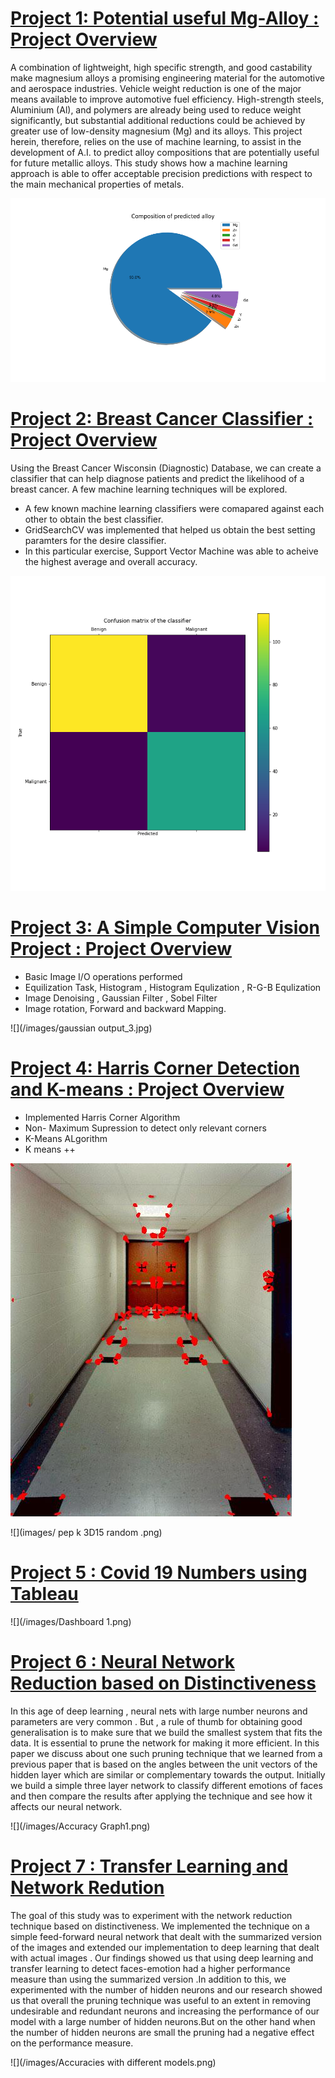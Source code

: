 # [Project 1: Potential useful Mg-Alloy : Project Overview](https://github.com/u6734495-Samyak/Comp4560)

A combination of lightweight, high specific strength, and good castability make magnesium alloys a promising engineering material for the automotive and aerospace industries. Vehicle weight reduction is one of the major means available to improve automotive fuel efficiency. High-strength steels, Aluminium (Al), and polymers are already being used to reduce weight significantly, but substantial additional reductions could be achieved by greater use of low-density magnesium (Mg) and its alloys. This project herein, therefore, relies on the use of machine learning, to assist in the development of A.I. to predict alloy compositions that are potentially useful for future metallic alloys. This study shows how a machine learning approach is able to offer acceptable precision predictions with respect to the main mechanical properties of metals.

![](/images/Pie.png)


# [Project 2: Breast Cancer Classifier : Project Overview](https://github.com/u6734495-Samyak/KaggleBreastCancer)

Using the Breast Cancer Wisconsin (Diagnostic) Database, we can create a classifier that can help diagnose patients and predict the likelihood of a breast cancer. A few machine learning techniques will be explored. 
* A few known machine learning classifiers were comapared against each other to obtain the best classifier.
* GridSearchCV was implemented that helped us obtain the best setting paramters for the desire classifier.
* In this particular exercise, Support Vector Machine was able to acheive the highest average and overall accuracy.

![](/images/metrics.png)


# [Project 3: A Simple Computer Vision Project : Project Overview](https://github.com/u6734495-Samyak/Computer-Vision)

* Basic Image I/O operations performed
* Equilization Task, Histogram , Histogram Equlization , R-G-B Equlization
* Image Denoising , Gaussian Filter , Sobel Filter
* Image rotation, Forward and backward Mapping.
  

![](/images/gaussian output_3.jpg) 



# [Project 4:  Harris Corner Detection and K-means : Project Overview](https://github.com/u6734495-Samyak/Harris-Corner-and-Kmeans)

* Implemented Harris Corner Algorithm
* Non- Maximum Supression to detect only relevant corners
* K-Means ALgorithm
* K means ++


![](/images/Corner_4.jpg)


![](images/ pep k 3D15 random .png)
  
# [Project 5 : Covid 19 Numbers using Tableau](https://public.tableau.com/profile/samyak5029#!/vizhome/Covid-19_15983430784780/Dashboard1)


![](/images/Dashboard 1.png)


# [Project 6 : Neural Network Reduction based on Distinctiveness](https://github.com/u6734495-Samyak/Neural-Network-Pruning)

In this age of deep learning , neural nets with large number neurons and parameters are very common . But , a rule of thumb for obtaining good generalisation is to make sure that we build the smallest system that fits the data. It is essential to prune the network for making it more efficient. In this paper we discuss about one such pruning technique that we learned from a previous paper that is based on the angles between the unit vectors of the hidden layer which are similar or complementary towards the output. Initially we build a simple three layer network to classify different emotions of faces and then compare the results after applying the technique and see how it affects our neural network.


![](/images/Accuracy Graph1.png)


# [Project 7 : Transfer Learning and Network Redution](https://github.com/u6734495-Samyak/Transfer-Learning-with-Network-Redcution-Technique)

The goal of this study was to experiment with the network reduction technique based on distinctiveness. We implemented the technique on a simple feed-forward neural network that dealt with the summarized version of the images and extended our implementation to deep learning that dealt with actual images . Our findings showed us that using deep learning and transfer learning to detect faces-emotion had a higher performance measure than using the summarized version .In addition to this, we experimented with the number of hidden neurons and our research showed us that overall the pruning technique was useful to an extent in removing undesirable and redundant neurons and increasing the performance of our model with a large number of hidden neurons.But on the other hand when the number of hidden neurons are small the pruning had a negative effect on the performance measure.


![](/images/Accuracies with different models.png)











